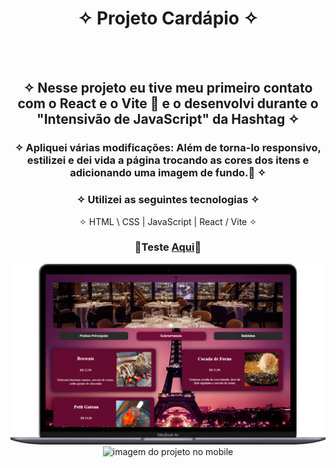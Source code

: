 <div align="center">
  
# ✧ Projeto Cardápio ✧
<br> <br>

## ✧ Nesse projeto eu tive meu primeiro contato com o React e o Vite 🤩 e o desenvolvi durante o "Intensivão de JavaScript" da Hashtag ✧
### ✧ Apliquei várias modificações: Além de torna-lo responsivo, estilizei e dei vida a página trocando as cores dos itens e adicionando uma imagem de fundo.🚀 ✧

### ✧ Utilizei as seguintes tecnologias ✧
✧ HTML \ CSS | JavaScript | React / Vite ✧
### <p>👾Teste <a href="https://drs-cardapio.vercel.app/" target="_blank">Aqui</a>👾</p>
  </div>

<div align="center" display="inline-block">
<img  alt="imagem do projeto no desktop" src="https://github.com/DeyvissonRobert/DRS-Cardapio/blob/main/src/assets/Cardapio%20Desktop.png">
<img alt="imagem do projeto no mobile" src="https://github.com/DeyvissonRobert/DRS-Cardapio/blob/main/src/assets/Card%C3%A1pio%20mobile.png">
</div>
